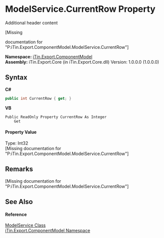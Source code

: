 # ModelService.CurrentRow Property 
Additional header content 

\[Missing <summary> documentation for "P:iTin.Export.ComponentModel.ModelService.CurrentRow"\]

**Namespace:**&nbsp;<a href="N_iTin_Export_ComponentModel">iTin.Export.ComponentModel</a><br />**Assembly:**&nbsp;iTin.Export.Core (in iTin.Export.Core.dll) Version: 1.0.0.0 (1.0.0.0)

## Syntax

**C#**<br />
``` C#
public int CurrentRow { get; }
```

**VB**<br />
``` VB
Public ReadOnly Property CurrentRow As Integer
	Get
```


#### Property Value
Type: Int32<br />\[Missing <value> documentation for "P:iTin.Export.ComponentModel.ModelService.CurrentRow"\]

## Remarks
\[Missing <remarks> documentation for "P:iTin.Export.ComponentModel.ModelService.CurrentRow"\]

## See Also


#### Reference
<a href="T_iTin_Export_ComponentModel_ModelService">ModelService Class</a><br /><a href="N_iTin_Export_ComponentModel">iTin.Export.ComponentModel Namespace</a><br />